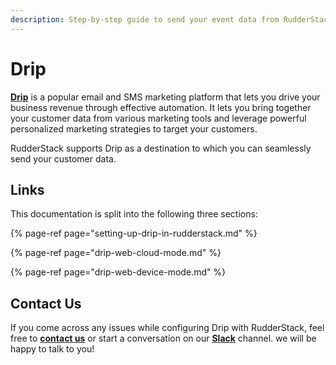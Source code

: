 ```yaml
---
description: Step-by-step guide to send your event data from RudderStack to Drip.
---
```


# Drip

[**Drip**](https://drip.com/) is a popular email and SMS marketing platform that lets you drive your business revenue through effective automation. It lets you bring together your customer data from various marketing tools and leverage powerful personalized marketing strategies to target your customers.

RudderStack supports Drip as a destination to which you can seamlessly send your customer data.

## Links

This documentation is split into the following three sections:

{% page-ref page="setting-up-drip-in-rudderstack.md" %}

{% page-ref page="drip-web-cloud-mode.md" %}

{% page-ref page="drip-web-device-mode.md" %}

## Contact Us

If you come across any issues while configuring Drip with RudderStack, feel free to [**contact us**](mailto:%20docs@rudderstack.com) or start a conversation on our [**Slack**](https://resources.rudderstack.com/join-rudderstack-slack) channel. we will be happy to talk to you!
